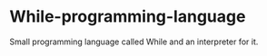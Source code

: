 While-programming-language
==========================

Small programming language called While and an interpreter for it.
